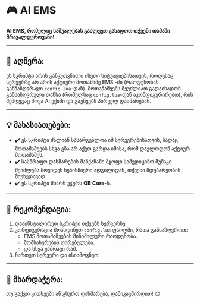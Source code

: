 # 🎮 AI EMS

**AI EMS, რომელიც საშუალებას გაძლევთ გახადოთ თქვენი თამაში მრავალფეროვანი!**

---

## 🔬 აღწერა:

ეს სკრიპტი არის განკუთვნილი ისეთი სიტუაციებისათვის, როდესაც სერვერზე არ არის აქტიური მოთამაშე EMS -ში (რაოდენობას განზაზღვრავთ `config.lua`-დან). მოთამაშეებს შეუძლიათ გადაიხადონ განსაზღვრული თანხა (რომელსაც `config.lua`-დან აკონფიგურირებთ), რის შემდეგაც მოვა AI ექიმი და გაუწვებს პირველ დახმარებას.

---

## 💡 მახასიათებები:

- ✔️ ეს სკრიპტი ძალიან სასარგებლოა იმ სერვერებისათვის, სადაც მოთამაშეებს სხვა გზა არ აქვთ გარდა იმისა, რომ დაელოდონ აქტიურ მოთამაშეს.
- ✔️ სასწრაფო დახმარების მანქანაში მყოფი სამედიცინო მუშაკი შეიძლება მოვიდეს ნებისმიერი ადგილიდან, თქვენი მდებარეობის მიუხედავად.
- ✔️ ეს სკრიპტი მხარს უჭერს **QB Core**-ს.

---

## 🔧 რეკომენდაცია:

1. დააინსტალირეთ სკრიპტი თქვენს სერვერზე.
2. კონფიგურაცია მოახდინეთ `config.lua` ფაილში, რათა განსაზღვროთ:
   - EMS მოთამაშეების მინიმალური რაოდენობა.
   - მომსახურების ღირებულება.
   - და სხვა უამრავი რამ.
3. ჩართეთ სერვერი და ისიამოვნეთ!

---

## 📢 მხარდაჭერა:

თუ გაქვთ კითხვები ან გსურთ დახმარება, დამიკავშირდით! 😊

